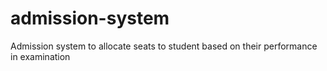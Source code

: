 # admission-system
Admission system to allocate seats to student based on their performance in examination
